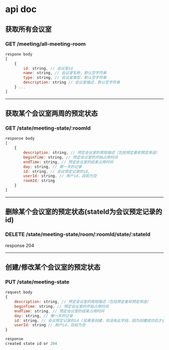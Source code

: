 # api doc

## 获取所有会议室

### GET /meeting/all-meeting-room

```javascript
respone body
[
    {
        id: string, // 会议室id
        name: string, // 会议室名称，默认空字符串
        type: string, // 会议室类型，默认空字符串
        description: string // 会议室描述，默认空字符串
    } ...
]
```

***

## 获取某个会议室两周的预定状态

### GET /state/meeting-state/:roomId

```javascript
response body
[
    {
        description: string, // 预定会议室的简短描述（包括预定者和预定用途）
        beginTime: string, // 预定会议室的开始占用时间
        endTime: string, // 预定会议室的结束占用时间
        day: string, // 哪一天的记录
        id: string, // 会议预定记录的id,
        userId: string, // 用户id，目前为空
        roomId: string
    }
]
```

***

## 删除某个会议室的预定状态(stateId为会议预定记录的id)

### DELETE /state/meeting-state/room/:roomId/state/:stateId

response 204

***

## 创建/修改某个会议室的预定状态

### PUT /state/meeting-state

```javascript
request body
{
    description: string, // 预定会议室的简短描述（包括预定者和预定用途）
    beginTime: string, // 预定会议室的开始占用时间
    endTime: string, // 预定会议室的结束占用时间
    day: string, // 哪一天的记录
    id: string, // 会议预定记录的id (如果是创建，则没有此字段，因为创建成功后才会产生id。)
    userId: string // 用户id，目前为空
}

response
created state id or 204
```